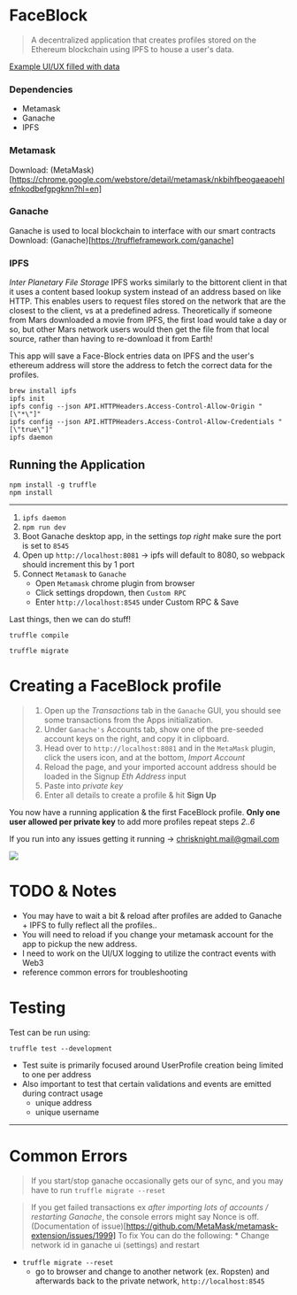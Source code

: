 # FaceBlock

> A decentralized application that creates profiles stored on the Ethereum blockchain using IPFS to house a user's data.

[Example UI/UX filled with data](https://i.imgur.com/nUG6cWP.jpg)

### Dependencies
* Metamask
* Ganache
* IPFS

### Metamask
Download: (MetaMask)[https://chrome.google.com/webstore/detail/metamask/nkbihfbeogaeaoehlefnkodbefgpgknn?hl=en]

### Ganache
Ganache is used to local blockchain to interface with our smart contracts
Download: (Ganache)[https://truffleframework.com/ganache]

### IPFS
*Inter Planetary File Storage* IPFS works similarly to the bittorent client in that it uses a content based lookup system instead of an address based on like HTTP. This enables users to request files stored on the network that are the closest to the client, vs at a predefined adress. Theoretically if someone from Mars downloaded a movie from IPFS, the first load would take a day or so, but other Mars network users would then get the file from that local source, rather than having to re-download it from Earth!

This app will save a Face-Block entries data on IPFS and the user's ethereum address will store the address to fetch the correct data for the profiles.

```
brew install ipfs
ipfs init
ipfs config --json API.HTTPHeaders.Access-Control-Allow-Origin "[\"*\"]"
ipfs config --json API.HTTPHeaders.Access-Control-Allow-Credentials "[\"true\"]"
ipfs daemon
```

## Running the Application

```
npm install -g truffle
npm install
```

----------------------
1. `ipfs daemon`
2. `npm run dev`
2. Boot Ganache desktop app, in the settings *top right* make sure the port is set to `8545`
4. Open up `http://localhost:8081` -> ipfs will default to 8080, so webpack should increment this by 1 port
5. Connect `Metamask` to `Ganache`
	* Open `Metamask` chrome plugin from browser
	* Click settings dropdown, then `Custom RPC`
	* Enter `http://localhost:8545` under Custom RPC & Save

Last things, then we can do stuff!

`truffle compile`

`truffle migrate`

# Creating a FaceBlock profile

> 1. Open up the *Transactions* tab in the `Ganache` GUI, you should see some transactions from the Apps initialization.
> 2. Under `Ganache's` Accounts tab, show one of the pre-seeded account keys on the right, and copy it in clipboard.
> 3. Head over to `http://localhost:8081` and in the `MetaMask` plugin, click the users icon, and at the bottom, *Import Account*
> 4. Reload the page, and your imported account address should be loaded in the Signup *Eth Address* input
> 5. Paste into *private key*
> 6. Enter all details to create a profile & hit **Sign Up**

You now have a running application & the first FaceBlock profile.
**Only one user allowed per private key** to add more profiles repeat steps *2..6*

If you run into any issues getting it running -> chrisknight.mail@gmail.com

![](https://media.giphy.com/media/vXGwYDn5HX9Ti/giphy.gif)

# TODO & Notes

* You may have to wait a bit & reload after profiles are added to Ganache + IPFS to fully reflect all the profiles.. 
* You will need to reload if you change your metamask account for the app to pickup the new address.
* I need to work on the UI/UX logging to utilize the contract events with Web3
* reference common errors for troubleshooting

# Testing

Test can be run using:

`truffle test --development`

* Test suite is primarily focused around UserProfile creation being limited to one per address
* Also important to test that certain validations and events are emitted during contract usage
	* unique address
	* unique username

-------------------------------------------

# Common Errors

> If you start/stop ganache occasionally gets our of sync, and you may have to run `truffle migrate --reset`

> If you get failed transactions ex *after importing lots of accounts / restarting Ganache*, the console errors might say Nonce is off. (Documentation of issue)[https://github.com/MetaMask/metamask-extension/issues/1999] To fix You can do the following: 
	* Change network id in ganache ui (settings) and restart
  * `truffle migrate --reset`
	* go to browser and change to another network (ex. Ropsten) and afterwards back to the private network, `http://localhost:8545`
	